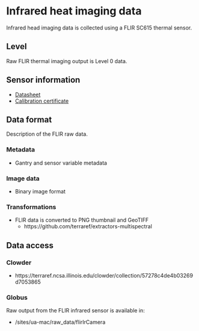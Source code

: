 # Infrared heat imaging data

Infrared head imaging data is collected using a FLIR SC615 thermal sensor.

## Level

Raw FLIR thermal imaging output is Level 0 data.

## Sensor information

* [Datasheet](https://terraref.ncsa.illinois.edu/clowder-dev/files/57eae632e4b00b25cabfa4a5?dataset=57eae625e4b00b25cabfa4a1&space=)
* [Calibration certificate](https://terraref.ncsa.illinois.edu/clowder-dev/files/57eae632e4b00b25cabfa4ad?dataset=57eae625e4b00b25cabfa4a1&space=)

## Data format

Description of the FLIR raw data.

### Metadata

* Gantry and sensor variable metadata

### Image data

* Binary image format

### Transformations

* FLIR data is converted to PNG thumbnail and GeoTIFF
  * https:\/\/github.com\/terraref\/extractors-multispectral


## Data access

### Clowder

* https:\/\/terraref.ncsa.illinois.edu\/clowder\/collection\/57278c4de4b03269d7053865

### Globus

Raw output from the FLIR infrared sensor is available in:

* \/sites\/ua-mac\/raw\_data\/flirIrCamera

